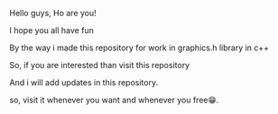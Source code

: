 Hello guys, Ho are you!

I hope you all have fun 

By the way i made this repository for work in graphics.h library in c++

So, if you are interested than visit this repository 

And i will add updates in this repository.

so, visit it whenever you want and whenever you free😁.
